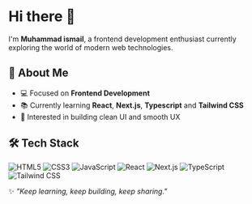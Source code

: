 # Hi there 👋

I'm **Muhammad ismail**, a frontend development enthusiast currently exploring the world of modern web technologies.  

## 🌱 About Me
- 💻 Focused on **Frontend Development**  
- 📚 Currently learning **React**, **Next.js**, **Typescript** and **Tailwind CSS**  
- 🎨 Interested in building clean UI and smooth UX

## 🛠️ Tech Stack
![HTML5](https://img.shields.io/badge/-HTML5-E34F26?logo=html5&logoColor=white&style=flat)
![CSS3](https://img.shields.io/badge/-CSS3-1572B6?logo=css3&logoColor=white&style=flat)
![JavaScript](https://img.shields.io/badge/-JavaScript-F7DF1E?logo=javascript&logoColor=black&style=flat)
![React](https://img.shields.io/badge/-React-61DAFB?logo=react&logoColor=black&style=flat)
![Next.js](https://img.shields.io/badge/-Next.js-000000?logo=nextdotjs&logoColor=white&style=flat)
![TypeScript](https://img.shields.io/badge/-TypeScript-3178C6?logo=typescript&logoColor=white&style=flat)
![Tailwind CSS](https://img.shields.io/badge/-TailwindCSS-38B2AC?logo=tailwindcss&logoColor=white&style=flat)

✨ _"Keep learning, keep building, keep sharing."_  
